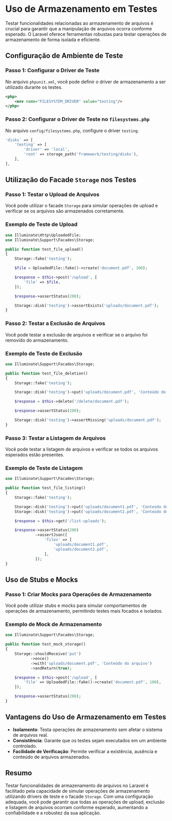 # Uso de Armazenamento em Testes

Testar funcionalidades relacionadas ao armazenamento de arquivos é crucial para garantir que a manipulação de arquivos ocorra conforme esperado. O Laravel oferece ferramentas robustas para testar operações de armazenamento de forma isolada e eficiente.

## Configuração de Ambiente de Teste

### Passo 1: Configurar o Driver de Teste

No arquivo `phpunit.xml`, você pode definir o driver de armazenamento a ser utilizado durante os testes.

```xml
<php>
    <env name="FILESYSTEM_DRIVER" value="testing"/>
</php>
```

### Passo 2: Configurar o Driver de Teste no `filesystems.php`

No arquivo `config/filesystems.php`, configure o driver `testing`.

```php
'disks' => [
    'testing' => [
        'driver' => 'local',
        'root' => storage_path('framework/testing/disks'),
    ],
],
```

## Utilização do Facade `Storage` nos Testes

### Passo 1: Testar o Upload de Arquivos

Você pode utilizar o facade `Storage` para simular operações de upload e verificar se os arquivos são armazenados corretamente.

### Exemplo de Teste de Upload

```php
use Illuminate\Http\UploadedFile;
use Illuminate\Support\Facades\Storage;

public function test_file_upload()
{
    Storage::fake('testing');

    $file = UploadedFile::fake()->create('document.pdf', 100);

    $response = $this->post('/upload', [
        'file' => $file,
    ]);

    $response->assertStatus(200);

    Storage::disk('testing')->assertExists('uploads/document.pdf');
}
```

### Passo 2: Testar a Exclusão de Arquivos

Você pode testar a exclusão de arquivos e verificar se o arquivo foi removido do armazenamento.

### Exemplo de Teste de Exclusão

```php
use Illuminate\Support\Facades\Storage;

public function test_file_deletion()
{
    Storage::fake('testing');

    Storage::disk('testing')->put('uploads/document.pdf', 'Conteúdo do arquivo');

    $response = $this->delete('/delete/document.pdf');

    $response->assertStatus(200);

    Storage::disk('testing')->assertMissing('uploads/document.pdf');
}
```

### Passo 3: Testar a Listagem de Arquivos

Você pode testar a listagem de arquivos e verificar se todos os arquivos esperados estão presentes.

### Exemplo de Teste de Listagem

```php
use Illuminate\Support\Facades\Storage;

public function test_file_listing()
{
    Storage::fake('testing');

    Storage::disk('testing')->put('uploads/document1.pdf', 'Conteúdo do arquivo');
    Storage::disk('testing')->put('uploads/document2.pdf', 'Conteúdo do arquivo');

    $response = $this->get('/list-uploads');

    $response->assertStatus(200)
             ->assertJson([
                 'files' => [
                     'uploads/document1.pdf',
                     'uploads/document2.pdf',
                 ],
             ]);
}
```

## Uso de Stubs e Mocks

### Passo 1: Criar Mocks para Operações de Armazenamento

Você pode utilizar stubs e mocks para simular comportamentos de operações de armazenamento, permitindo testes mais focados e isolados.

### Exemplo de Mock de Armazenamento

```php
use Illuminate\Support\Facades\Storage;

public function test_mock_storage()
{
    Storage::shouldReceive('put')
           ->once()
           ->with('uploads/document.pdf', 'Conteúdo do arquivo')
           ->andReturn(true);

    $response = $this->post('/upload', [
        'file' => UploadedFile::fake()->create('document.pdf', 100),
    ]);

    $response->assertStatus(200);
}
```

## Vantagens do Uso de Armazenamento em Testes

- **Isolamento**: Testa operações de armazenamento sem afetar o sistema de arquivos real.
- **Consistência**: Garante que os testes sejam executados em um ambiente controlado.
- **Facilidade de Verificação**: Permite verificar a existência, ausência e conteúdo de arquivos armazenados.

## Resumo

Testar funcionalidades de armazenamento de arquivos no Laravel é facilitado pela capacidade de simular operações de armazenamento utilizando drivers de teste e o facade `Storage`. Com uma configuração adequada, você pode garantir que todas as operações de upload, exclusão e listagem de arquivos ocorram conforme esperado, aumentando a confiabilidade e a robustez da sua aplicação.
